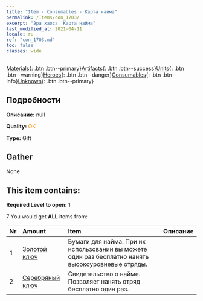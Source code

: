 ```yaml
---
title: "Item - Consumables - Карта найма"
permalink: /Items/con_1703/
excerpt: "Эра хаоса  Карта найма"
last_modified_at: 2021-04-11
locale: ru
ref: "con_1703.md"
toc: false
classes: wide
---
```

 [Materials](/ru/Items/){: .btn .btn--primary}[Artifacts](/ru/Items/Artifacts/){: .btn .btn--success}[Units](/ru/Items/Units/){: .btn .btn--warning}[Heroes](/ru/Items/Heroes/){: .btn .btn--danger}[Consumables](/ru/Items/Consumables/){: .btn .btn--info}[Unknown](/ru/Items/Unknown/){: .btn .btn--primary}

## Подробности
 **Описание:** null

 **Quality:** <span style="color: #FF8C00">OK</span>

 **Type:** Gift

## Gather

  None

## This item contains:

 **Required Level to open:** 1

 7 You would get **ALL** items  from:

  | Nr | Amount |     Item    | Описание |
  |:---|:-------|:------------|:-----------:|
  | 1 | [Золотой ключ](/ru/Items/con_783/) | Бумаги для найма. При их использовании вы можете один раз бесплатно нанять высокоуровневые отряды. | 
  | 2 | [Серебряный ключ](/ru/Items/con_693/) | Свидетельство о найме. Позволяет нанять отряд бесплатно один раз. | 
